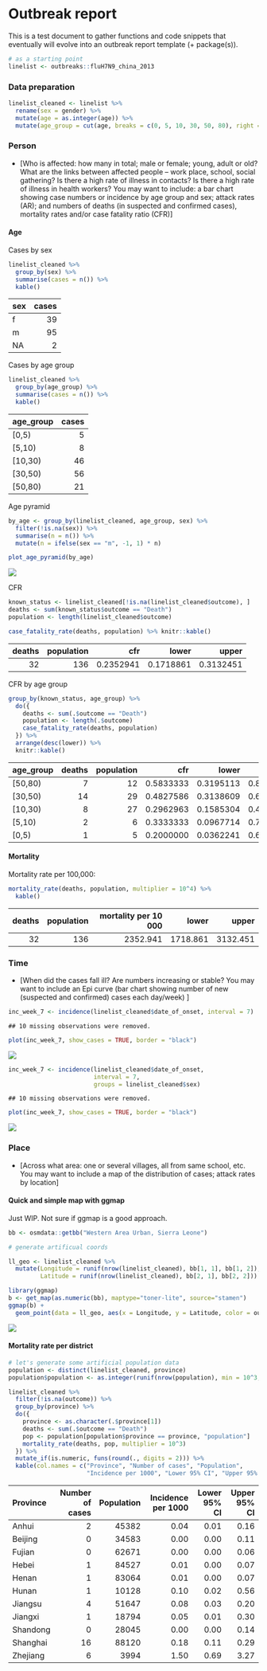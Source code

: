 Outbreak report
================

This is a test document to gather functions and code snippets that
eventually will evolve into an outbreak report template (+ package(s)).

``` r
# as a starting point
linelist <- outbreaks::fluH7N9_china_2013
```

### Data preparation

``` r
linelist_cleaned <- linelist %>%
  rename(sex = gender) %>% 
  mutate(age = as.integer(age)) %>%
  mutate(age_group = cut(age, breaks = c(0, 5, 10, 30, 50, 80), right = FALSE))
```

### Person

  - \[Who is affected: how many in total; male or female; young, adult
    or old? What are the links between affected people – work place,
    school, social gathering? Is there a high rate of illness in
    contacts? Is there a high rate of illness in health workers? You may
    want to include: a bar chart showing case numbers or incidence by
    age group and sex; attack rates (AR); and numbers of deaths (in
    suspected and confirmed cases), mortality rates and/or case fatality
    ratio (CFR)\]

#### Age

Cases by sex

``` r
linelist_cleaned %>%
  group_by(sex) %>%
  summarise(cases = n()) %>%
  kable()
```

| sex | cases |
| :-- | ----: |
| f   |    39 |
| m   |    95 |
| NA  |     2 |

Cases by age group

``` r
linelist_cleaned %>%
  group_by(age_group) %>%
  summarise(cases = n()) %>%
  kable()
```

| age\_group | cases |
| :--------- | ----: |
| \[0,5)     |     5 |
| \[5,10)    |     8 |
| \[10,30)   |    46 |
| \[30,50)   |    56 |
| \[50,80)   |    21 |

Age pyramid

``` r
by_age <- group_by(linelist_cleaned, age_group, sex) %>%
  filter(!is.na(sex)) %>%
  summarise(n = n()) %>%
  mutate(n = ifelse(sex == "m", -1, 1) * n)

plot_age_pyramid(by_age)
```

![](sample_files/figure-gfm/unnamed-chunk-5-1.png)<!-- -->

CFR

``` r
known_status <- linelist_cleaned[!is.na(linelist_cleaned$outcome), ]
deaths <- sum(known_status$outcome == "Death")
population <- length(linelist_cleaned$outcome)
```

``` r
case_fatality_rate(deaths, population) %>% knitr::kable()
```

| deaths | population |       cfr |     lower |     upper |
| -----: | ---------: | --------: | --------: | --------: |
|     32 |        136 | 0.2352941 | 0.1718861 | 0.3132451 |

CFR by age group

``` r
group_by(known_status, age_group) %>%
  do({
    deaths <- sum(.$outcome == "Death")
    population <- length(.$outcome)
    case_fatality_rate(deaths, population)
  }) %>%
  arrange(desc(lower)) %>%
  knitr::kable()
```

| age\_group | deaths | population |       cfr |     lower |     upper |
| :--------- | -----: | ---------: | --------: | --------: | --------: |
| \[50,80)   |      7 |         12 | 0.5833333 | 0.3195113 | 0.8067397 |
| \[30,50)   |     14 |         29 | 0.4827586 | 0.3138609 | 0.6556898 |
| \[10,30)   |      8 |         27 | 0.2962963 | 0.1585304 | 0.4848068 |
| \[5,10)    |      2 |          6 | 0.3333333 | 0.0967714 | 0.7000067 |
| \[0,5)     |      1 |          5 | 0.2000000 | 0.0362241 | 0.6244654 |

#### Mortality

Mortality rate per 100,000:

``` r
mortality_rate(deaths, population, multiplier = 10^4) %>%
  kable()
```

| deaths | population | mortality per 10 000 |    lower |    upper |
| -----: | ---------: | -------------------: | -------: | -------: |
|     32 |        136 |             2352.941 | 1718.861 | 3132.451 |

### Time

  - \[When did the cases fall ill? Are numbers increasing or stable? You
    may want to include an Epi curve (bar chart showing number of new
    (suspected and confirmed) cases each day/week) \]

<!-- end list -->

``` r
inc_week_7 <- incidence(linelist_cleaned$date_of_onset, interval = 7)
```

    ## 10 missing observations were removed.

``` r
plot(inc_week_7, show_cases = TRUE, border = "black")
```

![](sample_files/figure-gfm/unnamed-chunk-11-1.png)<!-- -->

``` r
inc_week_7 <- incidence(linelist_cleaned$date_of_onset, 
                        interval = 7, 
                        groups = linelist_cleaned$sex)
```

    ## 10 missing observations were removed.

``` r
plot(inc_week_7, show_cases = TRUE, border = "black")
```

![](sample_files/figure-gfm/unnamed-chunk-12-1.png)<!-- -->

### Place

  - \[Across what area: one or several villages, all from same school,
    etc. You may want to include a map of the distribution of cases;
    attack rates by location\]

#### Quick and simple map with ggmap

Just WIP. Not sure if ggmap is a good approach.

``` r
bb <- osmdata::getbb("Western Area Urban, Sierra Leone")

# generate artificual coords

ll_geo <- linelist_cleaned %>% 
  mutate(Longitude = runif(nrow(linelist_cleaned), bb[1, 1], bb[1, 2]),
         Latitude = runif(nrow(linelist_cleaned), bb[2, 1], bb[2, 2]))

library(ggmap)
b <- get_map(as.numeric(bb), maptype="toner-lite", source="stamen")
ggmap(b) + 
  geom_point(data = ll_geo, aes(x = Longitude, y = Latitude, color = outcome))
```

![](sample_files/figure-gfm/unnamed-chunk-13-1.png)<!-- -->

#### Mortality rate per district

``` r
# let's generate some artificial population data
population <- distinct(linelist_cleaned, province)
population$population <- as.integer(runif(nrow(population), min = 10^3, max = 10^5))

linelist_cleaned %>%
  filter(!is.na(outcome)) %>%
  group_by(province) %>%
  do({
    province <- as.character(.$province[1])
    deaths <- sum(.$outcome == "Death")
    pop <- population[population$province == province, "population"]
    mortality_rate(deaths, pop, multiplier = 10^3)
  }) %>%
  mutate_if(is.numeric, funs(round(., digits = 2))) %>%
  kable(col.names = c("Province", "Number of cases", "Population",
                      "Incidence per 1000", "Lower 95% CI", "Upper 95% CI"))
```

| Province | Number of cases | Population | Incidence per 1000 | Lower 95% CI | Upper 95% CI |
| :------- | --------------: | ---------: | -----------------: | -----------: | -----------: |
| Anhui    |               2 |      45382 |               0.04 |         0.01 |         0.16 |
| Beijing  |               0 |      34583 |               0.00 |         0.00 |         0.11 |
| Fujian   |               0 |      62671 |               0.00 |         0.00 |         0.06 |
| Hebei    |               1 |      84527 |               0.01 |         0.00 |         0.07 |
| Henan    |               1 |      83064 |               0.01 |         0.00 |         0.07 |
| Hunan    |               1 |      10128 |               0.10 |         0.02 |         0.56 |
| Jiangsu  |               4 |      51647 |               0.08 |         0.03 |         0.20 |
| Jiangxi  |               1 |      18794 |               0.05 |         0.01 |         0.30 |
| Shandong |               0 |      28045 |               0.00 |         0.00 |         0.14 |
| Shanghai |              16 |      88120 |               0.18 |         0.11 |         0.29 |
| Zhejiang |               6 |       3994 |               1.50 |         0.69 |         3.27 |
